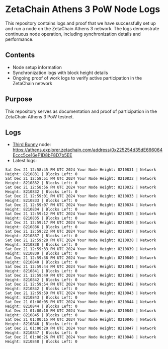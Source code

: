 # ZetaChain Athens 3 PoW Node Logs
This repository contains logs and proof that we have successfully set up and run a node on the ZetaChain Athens 3 network. The logs demonstrate continuous node operation, including synchronization details and performance.

## Contents
- Node setup information
- Synchronization logs with block height details
- Ongoing proof of work logs to verify active participation in the ZetaChain network

## Purpose
This repository serves as documentation and proof of participation in the ZetaChain Athens 3 PoW testnet.

## Logs

- [Third Bunny](https://thirdbunny.xyz/) node: https://athens.explorer.zetachain.com/address/0x225254d35dE666064Eccc5ce16eF1D8bF8D7b5EE
- Latest logs:
```
Sat Dec 21 12:58:45 PM UTC 2024 Your Node Height: 8210831 | Network Height: 8210831 | Blocks Left: 0
Sat Dec 21 12:58:51 PM UTC 2024 Your Node Height: 8210832 | Network Height: 8210832 | Blocks Left: 0
Sat Dec 21 12:58:56 PM UTC 2024 Your Node Height: 8210832 | Network Height: 8210832 | Blocks Left: 0
Sat Dec 21 12:59:01 PM UTC 2024 Your Node Height: 8210833 | Network Height: 8210833 | Blocks Left: 0
Sat Dec 21 12:59:07 PM UTC 2024 Your Node Height: 8210834 | Network Height: 8210834 | Blocks Left: 0
Sat Dec 21 12:59:12 PM UTC 2024 Your Node Height: 8210835 | Network Height: 8210835 | Blocks Left: 0
Sat Dec 21 12:59:17 PM UTC 2024 Your Node Height: 8210836 | Network Height: 8210836 | Blocks Left: 0
Sat Dec 21 12:59:22 PM UTC 2024 Your Node Height: 8210837 | Network Height: 8210837 | Blocks Left: 0
Sat Dec 21 12:59:28 PM UTC 2024 Your Node Height: 8210838 | Network Height: 8210838 | Blocks Left: 0
Sat Dec 21 12:59:33 PM UTC 2024 Your Node Height: 8210839 | Network Height: 8210839 | Blocks Left: 0
Sat Dec 21 12:59:38 PM UTC 2024 Your Node Height: 8210840 | Network Height: 8210840 | Blocks Left: 0
Sat Dec 21 12:59:44 PM UTC 2024 Your Node Height: 8210841 | Network Height: 8210841 | Blocks Left: 0
Sat Dec 21 12:59:49 PM UTC 2024 Your Node Height: 8210842 | Network Height: 8210842 | Blocks Left: 0
Sat Dec 21 12:59:54 PM UTC 2024 Your Node Height: 8210842 | Network Height: 8210842 | Blocks Left: 0
Sat Dec 21 12:59:59 PM UTC 2024 Your Node Height: 8210843 | Network Height: 8210843 | Blocks Left: 0
Sat Dec 21 01:00:05 PM UTC 2024 Your Node Height: 8210844 | Network Height: 8210844 | Blocks Left: 0
Sat Dec 21 01:00:10 PM UTC 2024 Your Node Height: 8210845 | Network Height: 8210845 | Blocks Left: 0
Sat Dec 21 01:00:15 PM UTC 2024 Your Node Height: 8210846 | Network Height: 8210846 | Blocks Left: 0
Sat Dec 21 01:00:20 PM UTC 2024 Your Node Height: 8210847 | Network Height: 8210847 | Blocks Left: 0
Sat Dec 21 01:00:26 PM UTC 2024 Your Node Height: 8210848 | Network Height: 8210848 | Blocks Left: 0
```
